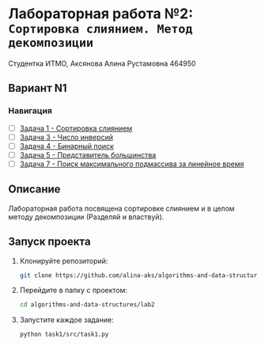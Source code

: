 # Лабораторная работа №2: `Сортировка слиянием. Метод декомпозиции`

Студентка ИТМО, Аксянова Алина Рустамовна 464950
## Вариант N1
### Навигация

- [ ] [Задача 1 - Сортировка слиянием ](task1/task1.md)
- [ ] [Задача 3 - Число инверсий ](task3/task3.md)
- [ ] [Задача 4 - Бинарный поиск ](task4/task4.md)
- [ ] [Задача 5 - Представитель большинства ](task5/task5.md)
- [ ] [Задача 7 - Поиск максимального подмассива за линейное время ](task7/task7.md)

## Описание
Лабораторная работа посвящена сортировке слиянием и в целом методу декомпозиции (Разделяй и властвуй). 


## Запуск проекта
1. Клонируйте репозиторий:
   ```bash
   git clone https://github.com/alina-aks/algorithms-and-data-structures.git
   ```
2. Перейдите в папку с проектом:
   ```bash
   cd algorithms-and-data-structures/lab2
   
3. Запустите каждое задание:
    ```bash
    python task1/src/task1.py
